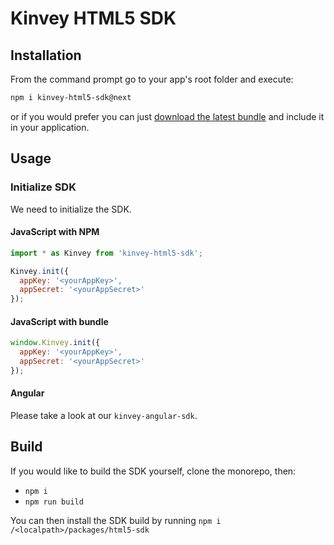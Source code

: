 # Kinvey HTML5 SDK

## Installation

From the command prompt go to your app's root folder and execute:

```bash
npm i kinvey-html5-sdk@next
```

or if you would prefer you can just [download the latest bundle](https://download.kinvey.com/js/kinvey-html5-sdk-3.13.0-next.27.js) and include it in your application.

## Usage

### Initialize SDK

We need to initialize the SDK.

#### JavaScript with NPM
```js
import * as Kinvey from 'kinvey-html5-sdk';

Kinvey.init({
  appKey: '<yourAppKey>',
  appSecret: '<yourAppSecret>'
});
```

#### JavaScript with bundle
```js
window.Kinvey.init({
  appKey: '<yourAppKey>',
  appSecret: '<yourAppSecret>'
});
```

#### Angular
Please take a look at our `kinvey-angular-sdk`.

## Build

If you would like to build the SDK yourself, clone the monorepo, then:
- `npm i`
- `npm run build`

You can then install the SDK build by running `npm i /<localpath>/packages/html5-sdk`
